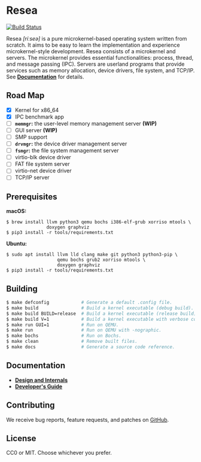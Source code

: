 Resea
=====
[![Build Status](https://travis-ci.com/seiyanuta/resea.svg?branch=master)](https://travis-ci.com/seiyanuta/resea)

Resea *[ríːseə]* is a pure microkernel-based operating system written from
scratch. It aims to be easy to learn the implementation and experience
microkernel-style development. Resea consists of a microkernel and servers.
The microkernel provides essential functionalities: process, thread, and
message passing (IPC). Servers are userland programs that provide services
such as memory allocation, device drivers, file system, and TCP/IP. See
**[Documentation](#documentation)** for details.

Road Map
--------
- [x] Kernel for x86_64
- [x] IPC benchmark app
- [ ] **`memmgr`:** the user-level memory management server **(WIP)**
- [ ] GUI server **(WIP)**
- [ ] SMP support
- [ ] **`drvmgr`:** the device driver management server
- [ ] **`fsmgr`:** the file system management server
- [ ] virtio-blk device driver
- [ ] FAT file system server
- [ ] virtio-net device driver
- [ ] TCP/IP server

Prerequisites
-------------

**macOS:**
```
$ brew install llvm python3 qemu bochs i386-elf-grub xorriso mtools \
               doxygen graphviz
$ pip3 install -r tools/requirements.txt
```

**Ubuntu:**
```
$ sudo apt install llvm lld clang make git python3 python3-pip \
                   qemu bochs grub2 xorriso mtools \
                   doxygen graphviz
$ pip3 install -r tools/requirements.txt
```

Building
--------
```bash
$ make defconfig            # Generate a default .config file.
$ make build                # Build a kernel executable (debug build).
$ make build BUILD=release  # Build a kernel executable (release build).
$ make build V=1            # Build a kernel executable with verbose command output.
$ make run GUI=1            # Run on QEMU.
$ make run                  # Run on QEMU with -nographic.
$ make bochs                # Run on Bochs.
$ make clean                # Remove built files.
$ make docs                 # Generate a source code reference.
```

Documentation
-------------
- **[Design and Internals](https://github.com/seiyanuta/resea/blob/master/docs/internals.md)**
- **[Developer's Guide](https://github.com/seiyanuta/resea/blob/master/docs/hacking.md)**

Contributing
------------
We receive bug reports, feature requests, and patches on [GitHub](https://github.com/seiyanuta/resea).

License
-------
CC0 or MIT. Choose whichever you prefer.
